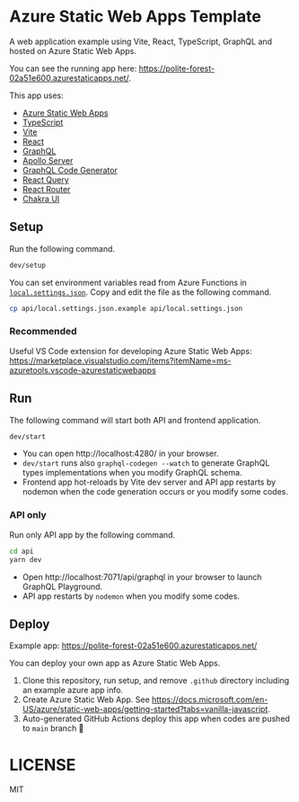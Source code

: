 # Azure Static Web Apps Template

A web application example using Vite, React, TypeScript, GraphQL and hosted on Azure Static Web Apps.

You can see the running app here: https://polite-forest-02a51e600.azurestaticapps.net/.

This app uses:

- [Azure Static Web Apps](https://azure.microsoft.com/en-us/services/app-service/static/)
- [TypeScript](https://www.typescriptlang.org/)
- [Vite](https://vitejs.dev/)
- [React](https://ja.reactjs.org/)
- [GraphQL](https://graphql.org/)
- [Apollo Server](https://www.apollographql.com/docs/apollo-server)
- [GraphQL Code Generator](https://www.graphql-code-generator.com/)
- [React Query](https://react-query.tanstack.com/)
- [React Router](https://reactrouter.com/)
- [Chakra UI](https://chakra-ui.com/)

## Setup

Run the following command.

```sh
dev/setup
```

You can set environment variables read from Azure Functions in [`local.settings.json`](https://docs.microsoft.com/en-US/azure/azure-functions/functions-develop-vs?tabs=in-process#local-settings). Copy and edit the file as the following command.

```sh
cp api/local.settings.json.example api/local.settings.json
```

### Recommended

Useful VS Code extension for developing Azure Static Web Apps: https://marketplace.visualstudio.com/items?itemName=ms-azuretools.vscode-azurestaticwebapps

## Run

The following command will start both API and frontend application.

```sh
dev/start
```

- You can open http://localhost:4280/ in your browser.
- `dev/start` runs also `graphql-codegen --watch` to generate GraphQL types implementations when you modify GraphQL schema.
- Frontend app hot-reloads by Vite dev server and API app restarts by nodemon when the code generation occurs or you modify some codes.

### API only

Run only API app by the following command.

```sh
cd api
yarn dev
```

- Open http://localhost:7071/api/graphql in your browser to launch GraphQL Playground.
- API app restarts by `nodemon` when you modify some codes.

## Deploy

Example app: https://polite-forest-02a51e600.azurestaticapps.net/

You can deploy your own app as Azure Static Web Apps.

1. Clone this repository, run setup, and remove `.github` directory including an example azure app info.
1. Create Azure Static Web App. See https://docs.microsoft.com/en-US/azure/static-web-apps/getting-started?tabs=vanilla-javascript.
1. Auto-generated GitHub Actions deploy this app when codes are pushed to `main` branch 🚀

# LICENSE

MIT
